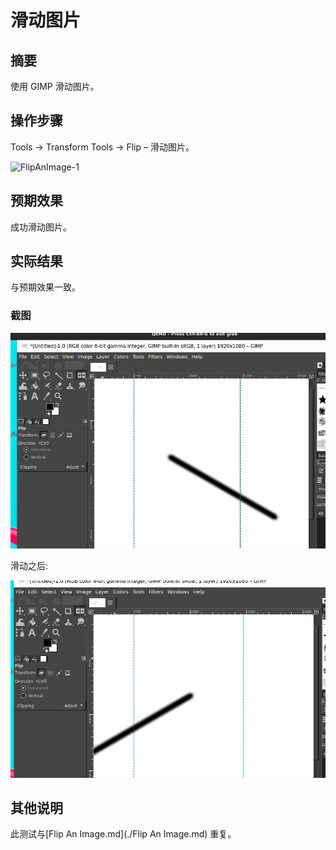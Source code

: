 # 滑动图片

## 摘要

使用 GIMP 滑动图片。

## 操作步骤

Tools -> Transform Tools -> Flip – 滑动图片。

![FlipAnImage-1](./img/FlipAnImage-1.png)

## 预期效果

成功滑动图片。

## 实际结果

与预期效果一致。

### 截图

![滑动图片-1](./img/滑动图片-1.png)

滑动之后:

![滑动图片-2](./img/滑动图片-2.png)

## 其他说明

此测试与[Flip An Image.md](./Flip An Image.md) 重复。

